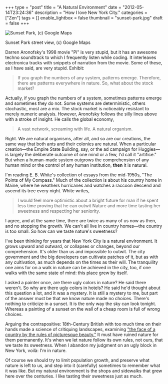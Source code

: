 +++
type = "post"
title = "A Natural Environment"
date = "2012-05-14T23:24:36"
description = "How I love New York City."
categories = ["Zen"]
tags = []
enable_lightbox = false
thumbnail = "sunset-park.jpg"
draft = false
+++

<p><img style="display:block; margin-left:auto; margin-right:auto;" src="sunset-park.jpg" title="Sunset Park, (c) Google Maps" /></p>
<p>Sunset Park street view, (c) Google Maps</p>
<p>Darren Aronofsky's 1998 movie "Pi" is very stupid, but it has an awesome
techno soundtrack to which I frequently listen while coding. It
interleaves electronica tracks with snippets of narration from the
movie. Some of these, as I have said, are very stupid. Exhibit:</p>
<blockquote>
<p>If you graph the numbers of any system, patterns emerge. Therefore,
there are patterns everywhere in nature. So, what about the stock
market?</p>
</blockquote>
<p>Actually, if you graph the numbers of a system, sometimes patterns
emerge and sometimes they do not. Some systems are deterministic, others
stochastic, most are a mix. The stock market is noticeably resistant to
merely numeric analysis. However, Aronofsky follows the silly lines
above with a stroke of insight. He calls the global economy,</p>
<blockquote>
<p>A vast network, screaming with life. A natural organism.</p>
</blockquote>
<p>Right. We are natural organisms, after all, and so are our creations,
the same way that both ants and their colonies are natural. When a
particular creation&mdash;the Empire State Building, say, or the ad campaign
for Huggies&mdash;is largely the deliberate outcome of one mind or a few, I'd
call it "artifice." But when a human-made system outgrows the
comprehension of any human mind or the control of any human institution,
<strong>then</strong> it is natural.</p>
<p>I'm reading E. B. White's collection of essays from the mid-1950s, "The
Points of My Compass." Much of the collection is about his country home
in Maine, where he weathers hurricanes and watches a raccoon descend and
ascend its tree every night. White writes,</p>
<blockquote>
<p>I would feel more optimistic about a bright future for man if he spent
less time proving that he can outwit Nature and more time tasting her
sweetness and respecting her seniority.</p>
</blockquote>
<p>I agree, and at the same time, there are twice as many of us now as
then, and no stopping the growth. We can't all live in country homes&mdash;the
country is too small. So how can we taste nature's sweetness?</p>
<p>I've been thinking for years that New York City is a natural
environment. It grows upward and outward, or collapses or changes,
beyond our comprehension. It's older than us and impossible to outwit.
The city government and the big developers can cultivate patches of it,
but as with any cultivation, as much depends on the times as their will.
The tranquility one aims for on a walk in nature can be achieved in the
city, too, if one walks with the same state of mind: this place grew by
itself.</p>
<p>I asked a painter once, are there ugly colors in nature? He said there
weren't. So why are there ugly colors in hotels? He said he'd thought
about this question a lot, and it was a mystery. It is still a mystery
to me, but part of the answer must be that we know nature made no
choices. There's nothing to criticize in a sunset. It is the only way
the sky can look tonight. Whereas a painting of a sunset on the wall of
a cheap room is full of wrong choices.</p>
<p>Arguing the contrapositive: 18th-Century British with too much time on
their hands made a science of critiquing landscapes, examining <a href="http://en.wikipedia.org/wiki/Picturesque">"the
face of a country by the rules of picturesque
beauty."</a> It must have ruined
nature for them permanently. It's when we let nature follow its own
rules, not ours, that we taste its sweetness. When I abandon my judgment
on an ugly block in New York, voil&agrave;: I'm in nature.</p>
<p>Of course we should try to limit population growth, and preserve what
nature is left to us, and step into it (carefully) sometimes to remember
what it was like. But my natural environment is the shops and sidewalks
that grew here over the centuries. I like tasting their sweetness just
as much.</p>
    